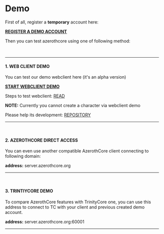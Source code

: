 # Demo

First of all, register a **temporary** account here:

**[REGISTER A DEMO ACCOUNT](http://server.azerothcore.org/demo/)**

Then you can test azerothcore using one of following method: 

<br>

---

#### 1. WEB CLIENT DEMO

You can test our demo webclient here (it's an alpha version)

**[START WEBCLIENT DEMO](http://webclient.azerothcore.org/)**

Steps to test webclient: [READ](http://azerothcore.altervista.org/forum/viewtopic.php?f=6&t=275)


**NOTE:** Currently you cannot create a character via webclient demo

Please help its development: [REPOSITORY](https://github.com/azerothcore/democlient-app)

---

<br>

#### 2. AZEROTHCORE DIRECT ACCESS

You can even use another compatible AzerothCore client connecting to following domain:

**address:** server.azerothcore.org


---

<br>

#### 3. TRINTIYCORE DEMO

To compare AzerothCore features with TrinityCore one, you can use this address to connect to TC with your client and previous created demo account.

**address:** server.azerothcore.org:60001




---

<br>
